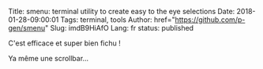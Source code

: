 Title: smenu: terminal utility to create easy to the eye selections
Date: 2018-01-28-09:00:01
Tags: terminal, tools
Author: href="https://github.com/p-gen/smenu"
Slug: imdB9HiAfO
Lang: fr
status: published

C'est efficace et super bien fichu !

Ya même une scrollbar…
